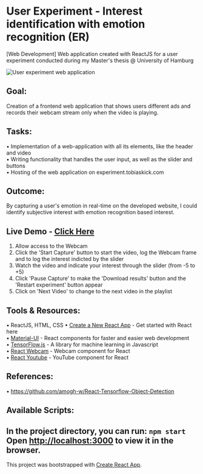 # User Experiment - Interest identification with emotion recognition (ER)
[Web Development] Web application created with ReactJS for a user experiment conducted during my Master's thesis @ University of Hamburg

<img src="https://i.ibb.co/HVTtV2Y/thesis-experiment.png/" alt="User experiment web application">


## Goal: 
Creation of a frontend web application that shows users different ads and records their webcam stream only when the video is playing.

## Tasks:
• Implementation of a web-application with all its elements, like the header and video<br />
• Writing functionality that handles the user input, as well as the slider and buttons<br />
• Hosting of the web application on experiment.tobiaskick.com<br />

## Outcome: 
By capturing a user's emotion in real-time on the developed website, I could identify subjective interest with emotion recognition based interest.


## Live Demo - [Click Here](https://survey.tobiaskick.com)
1. Allow access to the Webcam
2. Click the 'Start Capture' button to start the video, log the Webcam frame and to log the interest indicted by the slider
3. Watch the video and indicate your interest through the slider (from -5 to +5)
4. Click 'Pause Capture' to make the 'Download results' button and the 'Restart experiment' button appear
5. Click on 'Next Video' to change to the next video in the playlist

## Tools & Resources:
• ReactJS, HTML, CSS
• [Create a New React App](https://reactjs.org/docs/create-a-new-react-app.html) - Get started with React here<br />
• [Material-UI](https://material-ui.com/) - React components for faster and easier web development<br />
• [TensorFlow.js](https://www.tensorflow.org/js) - A library for machine learning in Javascript<br />
• [React Webcam](https://www.npmjs.com/package/react-webcam) - Webcam component for React<br />
• [React Youtube](https://www.npmjs.com/package/react-youtube) - YouTube component for React<br />

## References:
• https://github.com/amogh-w/React-Tensorflow-Object-Detection


## Available Scripts:
In the project directory, you can run: `npm start`
Open [http://localhost:3000](http://localhost:3000) to view it in the browser.
---
This project was bootstrapped with [Create React App](https://github.com/facebook/create-react-app).
